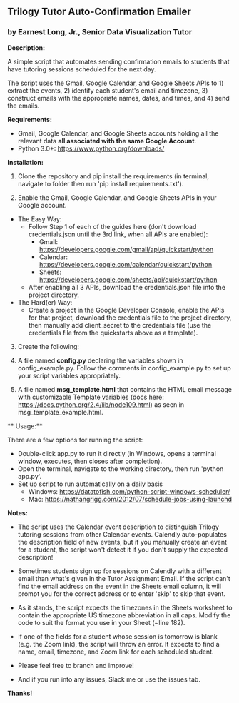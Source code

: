 ## Trilogy Tutor Auto-Confirmation Emailer

### by Earnest Long, Jr., Senior Data Visualization Tutor

**Description:**

A simple script that automates sending confirmation emails to students that have tutoring sessions scheduled for the next day.

The script uses the Gmail, Google Calendar, and Google Sheets APIs to 1) extract the events, 2) identify each student's email and timezone, 3) construct emails with the appropriate names, dates, and times, and 4) send the emails.

**Requirements:**

* Gmail, Google Calendar, and Google Sheets accounts holding all the relevant data **all associated with the same Google Account**.
* Python 3.0+: https://www.python.org/downloads/

**Installation:**

1. Clone the repository and pip install the requirements (in terminal, navigate to folder then run 'pip install requirements.txt').

2. Enable the Gmail, Google Calendar, and Google Sheets APIs in your Google account.
 * The Easy Way:
    * Follow Step 1 of each of the guides here (don't download credentials.json until the 3rd link, when all APIs are enabled):
        * Gmail: https://developers.google.com/gmail/api/quickstart/python
        * Calendar: https://developers.google.com/calendar/quickstart/python
        * Sheets: https://developers.google.com/sheets/api/quickstart/python
    * After enabling all 3 APIs, download the credentials.json file into the project directory.
 * The Hard(er) Way:
    * Create a project in the Google Developer Console, enable the APIs for that project, download the credentials file to the project directory, then manually add client_secret to the credentials file (use the credentials file from the quickstarts above as a template).

3. Create the following:

 1. A file named **config.py** declaring the variables shown in config_example.py. Follow the comments in config_example.py to set up your script variables appropriately.
 2. A file named **msg_template.html** that contains the HTML email message with customizable Template variables (docs here: https://docs.python.org/2.4/lib/node109.html) as seen in msg\_template\_example.html.
 
 ** Usage:**

There are a few options for running the script:

* Double-click app.py to run it directly (in Windows, opens a terminal window, executes, then closes after completion).
* Open the terminal, navigate to the working directory, then run 'python app.py'.
* Set up script to run automatically on a daily basis
	* Windows: https://datatofish.com/python-script-windows-scheduler/
	* Mac: https://nathangrigg.com/2012/07/schedule-jobs-using-launchd

**Notes:**

* The script uses the Calendar event description to distinguish Trilogy tutoring sessions from other Calendar events. Calendly auto-populates the description field of new events, but if you manually create an event for a student, the script won't detect it if you don't supply the expected description!

* Sometimes students sign up for sessions on Calendly with a different email than what's given in the Tutor Assignment Email. If the script can't find the email address on the event in the Sheets email column, it will prompt you for the correct address or to enter 'skip' to skip that event.

* As it stands, the script expects the timezones in the Sheets worksheet to contain the appropriate US timezone abbreviation in all caps. Modify the code to suit the format you use in your Sheet (~line 182).

* If one of the fields for a student whose session is tomorrow is blank (e.g. the Zoom link), the script will throw an error. It expects to find a name, email, timezone, and Zoom link for each scheduled student.

* Please feel free to branch and improve!

* And if you run into any issues, Slack me or use the issues tab.

**Thanks!**